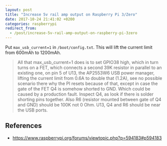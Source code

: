 ```yaml
---
layout: post
title: "Increase 5v rail amp output on Raspberry Pi 3/Zero"
date: 2017-10-24 21:41:02 +0200
categories: raspberrypi
redirect_from:
  - /post/increase-5v-rail-amp-output-on-raspberry-pi-3zero
---
```


Put `max_usb_current=1` in `/boot/config.txt`. This will lift the current limit from 600mAh to 1200mAh. 

> All that max_usb_current=1 does is to set GPIO38 high, which in turn turns on a FET, which connects a second 39K resistor in parallel to an existing one, on pin 5 of U13, the AP2553W6 USB power manager, lifting the current limit from 0.6A to double that (1.2A), see no possible scenario there why the PI resets because of that, except in case the gate of the FET Q4 is somehow shorted to GND. Which could be caused by a production fault. Inspect Q4, as look if there is solder shorting pins together. Also R6 (resistor mounted between gate of Q4 and GND) should be 100K not 0 Ohm. U13, Q4 and R6 should be near the USB ports.

## References
- https://www.raspberrypi.org/forums/viewtopic.php?p=594183#p594183